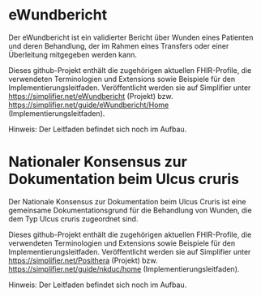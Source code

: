 # eWundbericht

Der eWundbericht ist ein validierter Bericht über Wunden eines Patienten und deren Behandlung, der im Rahmen eines Transfers oder einer Überleitung mitgegeben werden kann.

Dieses github-Projekt enthält die zugehörigen aktuellen FHIR-Profile, die verwendeten Terminologien 
und Extensions sowie Beispiele für den Implementierungsleitfaden. Veröffentlicht werden sie auf 
Simplifier unter https://simplifier.net/eWundbericht (Projekt) bzw. https://simplifier.net/guide/eWundbericht/Home
(Implementierungsleitfaden).

Hinweis: Der Leitfaden befindet sich noch im Aufbau.

# Nationaler Konsensus zur Dokumentation beim Ulcus cruris

Der Nationale Konsensus zur Dokumentation beim Ulcus Cruris ist eine gemeinsame Dokumentationsgrund für die Behandlung von Wunden, die dem Typ Ulcus cruris zugeordnet sind. 

Dieses github-Projekt enthält die zugehörigen aktuellen FHIR-Profile, die verwendeten Terminologien 
und Extensions sowie Beispiele für den Implementierungsleitfaden. Veröffentlicht werden sie auf 
Simplifier unter https://simplifier.net/Posithera (Projekt) bzw. https://simplifier.net/guide/nkduc/home
(Implementierungsleitfaden).

Hinweis: Der Leitfaden befindet sich noch im Aufbau.
